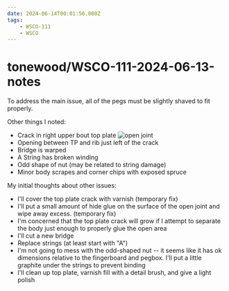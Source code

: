 ```yaml
---
date: 2024-06-14T00:01:56.000Z
tags:
    - WSCO-111
    - WSCO
---
```

# tonewood/WSCO-111-2024-06-13-notes

To address the main issue, all of the pegs must be slightly shaved to fit properly.

Other things I noted:
 - Crack in right upper bout top plate ![open joint](https://drive.usercontent.google.com/download?id=1UYqWZz3REJ5N45cRZvrbm7FVVxLIcyGB)
 - Opening between TP and rib just left of the crack
 - Bridge is warped
 - A String has broken winding
 - Odd shape of nut (may be related to string damage)
 - Minor body scrapes and corner chips with exposed spruce

My initial thoughts about other issues: 
 - I'll cover the top plate crack with varnish (temporary fix)
 - I'll put a small amount of hide glue on the surface of the open joint and wipe away excess. (temporary fix) 
 - I'm concerned that the top plate crack will grow if I attempt to separate the body just enough to properly glue the open area
 - I'll cut a new bridge
 - Replace strings (at least start with "A")
 - I'm not going to mess with the odd-shaped nut -- it seems like it has ok dimensions relative to the fingerboard and pegbox. I'll put a little graphite under the strings to prevent binding
 - I'll clean up top plate, varnish fill with a detail brush, and give a light polish
